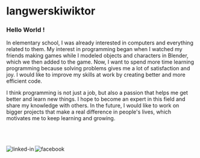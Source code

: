 # langwerskiwiktor

### Hello World !
In elementary school, I was already interested in computers and everything related to them. My interest in programming began when I watched my friends making games while I modeled objects and characters in Blender, which we then added to the game. Now, I want to spend more time learning programming because solving problems gives me a lot of satisfaction and joy. I would like to improve my skills at work by creating better and more efficient code.

I think programming is not just a job, but also a passion that helps me get better and learn new things. I hope to become an expert in this field and share my knowledge with others. In the future, I would like to work on bigger projects that make a real difference in people's lives, which motivates me to keep learning and growing.


<br><a align="left" alt="linked-in" src="https://img.shields.io/badge/linkedin-%230077B5.svg?&style=for-the-badge&logo=linkedin&logoColor=white" href='https://www.linkedin.com/in/wiktor-langwerski-b611942b5/'> </a><a align="left" alt="facebook" src="https://img.shields.io/badge/facebook-%231877F2.svg?&style=for-the-badge&logo=facebook&logoColor=white" href='https://www.facebook.com/wiktor.langwerski'></a> <br>
<br><img align="left" alt="linked-in" src="https://img.shields.io/badge/linkedin-%230077B5.svg?&style=for-the-badge&logo=linkedin&logoColor=white" href='https://www.linkedin.com/in/wiktor-langwerski-b611942b5/'> <img align="left" alt="facebook" src="https://img.shields.io/badge/facebook-%231877F2.svg?&style=for-the-badge&logo=facebook&logoColor=white" href='https://www.facebook.com/wiktor.langwerski'> <br>

